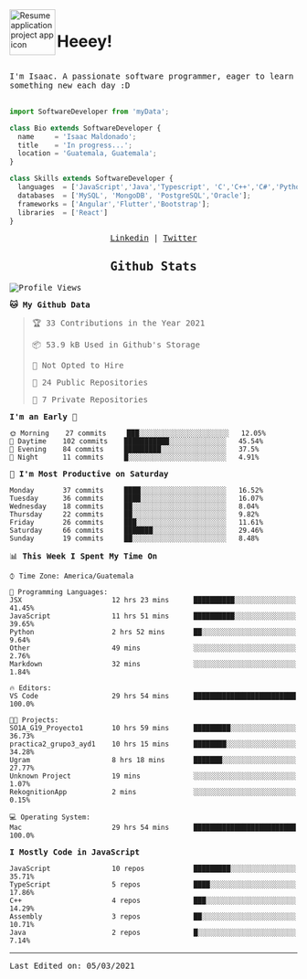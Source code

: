 <img align="left" width="80" height="80" src="https://raw.githubusercontent.com/sidbelbase/sidbelbase/master/wave.gif" alt="Resume application project app icon">

# Heeey!
 
</br>
 
<samp>
I'm Isaac. A passionate software programmer, eager to learn something new each day :D
</samp>
</br></br>



```js
import SoftwareDeveloper from 'myData';

class Bio extends SoftwareDeveloper {
  name     = 'Isaac Maldonado';
  title    = 'In progress...';
  location = 'Guatemala, Guatemala';
}

class Skills extends SoftwareDeveloper {
  languages  = ['JavaScript','Java','Typescript', 'C','C++','C#','Python','Assembly','Dart','Go'];
  databases  = ['MySQL', 'MongoDB', 'PostgreSQL','Oracle'];
  frameworks = ['Angular','Flutter','Bootstrap'];
  libraries  = ['React']
}
```

</p>
<samp>
<p align="center">
<a href="www.linkedin.com/in/isaac-maldonado-4745b2194">Linkedin</a> | <a href="https://twitter.com/Anaklusmos99">Twitter</a>
</p>

<h2 align="center"><samp>Github Stats</samp></h2>

<!--START_SECTION:waka-->
![Profile Views](http://img.shields.io/badge/Profile%20Views-24-blue)

**🐱 My Github Data** 

> 🏆 33 Contributions in the Year 2021
 > 
> 📦 53.9 kB Used in Github's Storage 
 > 
> 🚫 Not Opted to Hire
 > 
> 📜 24 Public Repositories 
 > 
> 🔑 7 Private Repositories  
 > 
**I'm an Early 🐤** 

```text
🌞 Morning    27 commits     ███░░░░░░░░░░░░░░░░░░░░░░   12.05% 
🌆 Daytime    102 commits    ███████████░░░░░░░░░░░░░░   45.54% 
🌃 Evening    84 commits     █████████░░░░░░░░░░░░░░░░   37.5% 
🌙 Night      11 commits     █░░░░░░░░░░░░░░░░░░░░░░░░   4.91%

```
📅 **I'm Most Productive on Saturday** 

```text
Monday       37 commits     ████░░░░░░░░░░░░░░░░░░░░░   16.52% 
Tuesday      36 commits     ████░░░░░░░░░░░░░░░░░░░░░   16.07% 
Wednesday    18 commits     ██░░░░░░░░░░░░░░░░░░░░░░░   8.04% 
Thursday     22 commits     ██░░░░░░░░░░░░░░░░░░░░░░░   9.82% 
Friday       26 commits     ███░░░░░░░░░░░░░░░░░░░░░░   11.61% 
Saturday     66 commits     ███████░░░░░░░░░░░░░░░░░░   29.46% 
Sunday       19 commits     ██░░░░░░░░░░░░░░░░░░░░░░░   8.48%

```


📊 **This Week I Spent My Time On** 

```text
⌚︎ Time Zone: America/Guatemala

💬 Programming Languages: 
JSX                      12 hrs 23 mins      ██████████░░░░░░░░░░░░░░░   41.45% 
JavaScript               11 hrs 51 mins      ██████████░░░░░░░░░░░░░░░   39.65% 
Python                   2 hrs 52 mins       ██░░░░░░░░░░░░░░░░░░░░░░░   9.64% 
Other                    49 mins             ░░░░░░░░░░░░░░░░░░░░░░░░░   2.76% 
Markdown                 32 mins             ░░░░░░░░░░░░░░░░░░░░░░░░░   1.84%

🔥 Editors: 
VS Code                  29 hrs 54 mins      █████████████████████████   100.0%

🐱‍💻 Projects: 
SO1A_G19_Proyecto1       10 hrs 59 mins      █████████░░░░░░░░░░░░░░░░   36.73% 
practica2_grupo3_ayd1    10 hrs 15 mins      ████████░░░░░░░░░░░░░░░░░   34.28% 
Ugram                    8 hrs 18 mins       ███████░░░░░░░░░░░░░░░░░░   27.77% 
Unknown Project          19 mins             ░░░░░░░░░░░░░░░░░░░░░░░░░   1.07% 
RekognitionApp           2 mins              ░░░░░░░░░░░░░░░░░░░░░░░░░   0.15%

💻 Operating System: 
Mac                      29 hrs 54 mins      █████████████████████████   100.0%

```

**I Mostly Code in JavaScript** 

```text
JavaScript               10 repos            █████████░░░░░░░░░░░░░░░░   35.71% 
TypeScript               5 repos             ████░░░░░░░░░░░░░░░░░░░░░   17.86% 
C++                      4 repos             ███░░░░░░░░░░░░░░░░░░░░░░   14.29% 
Assembly                 3 repos             ██░░░░░░░░░░░░░░░░░░░░░░░   10.71% 
Java                     2 repos             █░░░░░░░░░░░░░░░░░░░░░░░░   7.14%

```



<!--END_SECTION:waka-->

------

Last Edited on: 05/03/2021

